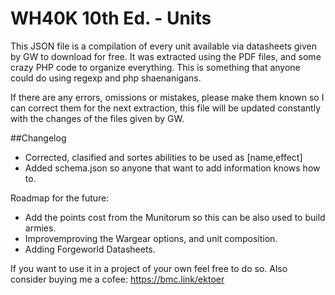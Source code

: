 # WH40K 10th Ed. - Units
This JSON file is a compilation of every unit available via datasheets given by GW to download for free.
It was extracted using the PDF files, and some crazy PHP code to organize everything.
This is something that anyone could do using regexp and php shaenanigans.

If there are any errors, omissions or mistakes, please make them known so I can correct them for the next extraction, this file will be updated constantly with the changes of the files given by GW.

##Changelog
- Corrected, clasified and sortes abilities to be used as [name,effect]
- Added schema.json so anyone that want to add information knows how to.
  
Roadmap for the future:
- Add the points cost from the Munitorum so this can be also used to build armies.
- Improvemproving the Wargear options, and unit composition.
- Adding Forgeworld Datasheets.

If you want to use it in a project of your own feel free to do so.
Also consider buying me a cofee:
https://bmc.link/ektoer
